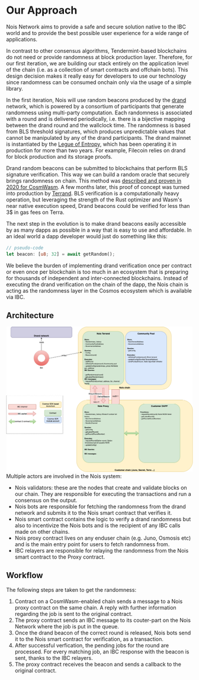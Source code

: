 # Our Approach

Nois Network aims to provide a safe and secure solution native to the IBC world and to provide the best possible user experience for a wide range of applications.


In contrast to other consensus algorithms, Tendermint-based blockchains do not
need or provide randomness at block production layer. Therefore, for our first iteration,
we are building our stack entirely on the application level of the chain (i.e.
as a collection of smart contracts and offchain bots). This design decision
makes it really easy for developers to use our technology since randomness can
be consumed onchain only via the usage of a simple library.

In the first iteration, Nois will use random beacons produced by the [drand] network, which is powered by a consortium of participants that generate randomness using multi-party computation. Each randomness is associated with a round and is delivered periodically, i.e. there is a bijective mapping between the drand round and the wallclock time. The randomness is based from BLS threshold signatures, which produces unpredictable values that cannot be manipulated by any of the drand participants. The drand mainnet is instantiated by the [Legue of Entropy][loe], which has been operating it in production for more than two years. For example, Filecoin relies on drand for block production and its storage proofs.

Drand random beacons can be submitted to blockchains that perform BLS signature verification. This way we can build a random oracle that securely brings randomness on chain. This method was [described and proven in 2020 for CosmWasm](https://medium.com/@simonwarta/when-your-blockchain-needs-to-roll-the-dice-ed9da121f590). A few months later, this proof of concept was turned into production by [Terrand](https://docs.terrand.dev/). BLS verification is a computationally heavy operation, but leveraging the strength of the Rust optimizer and Wasm's near native execution speed, Drand beacons could be verified for less than 3$ in gas fees on Terra.

The next step in the evolution is to make drand beacons easily accessible by as many dapps as possible in a way that is easy to use and affordable. In an ideal world a dapp developer would just do something like this:

```rust
// pseudo-code
let beacon: [u8; 32] = await getRandom();
```

We believe the burden of implementing drand verification once per contract or even once per blockchain is too much in an ecosystem that is preparing for thousands of independent and inter-connected blockchains. Instead of executing the drand verification on the chain of the dapp, the Nois chain is acting as the randomness layer in the Cosmos ecosystem which is available via IBC.

## Architecture

![Diagram](img/diagram.png "Diagram")
Multiple actors are involved in the Nois system:
* Nois validators: these are the nodes that create and validate blocks on our
  chain. They are responsible for executing the transactions and run a consensus
  on the output.
* Nois bots are responsible for fetching the randomness from the drand network
  and submits it to the Nois smart contract that verifies it.
* Nois smart contract contains the logic to verify a drand randomness but also
  to incentivize the Nois bots and is the recipient of any IBC calls made on
  other chains.
* Nois proxy contract lives on any enduser chain (e.g. Juno, Osmosis etc) and is
  the main entry point for users to fetch randomness from.
* IBC relayers are responsible for relaying the randomness from the Nois smart
  contract to the Proxy contract.

## Workflow

The following steps are taken to get the randomness:

1. Contract on a CosmWasm-enabled chain sends a message to a Nois proxy contract on the same chain. A reply with further information regarding the job is sent to the original contract.
2. The proxy contract sends an IBC message to its couter-part on the Nois Network where the job is put in the queue.
3. Once the drand beacon of the correct round is released, Nois bots send it to the Nois smart contract for verification, as a transaction.
4. After successful verfication, the pending jobs for the round are processed. For every matching job, an IBC response with the beacon is sent, thanks to the IBC relayers.
5. The proxy contract receives the beacon and sends a callback to the original contract.

[drand]: https://drand.love
[loe]: https://en.wikipedia.org/wiki/League_of_entropy
